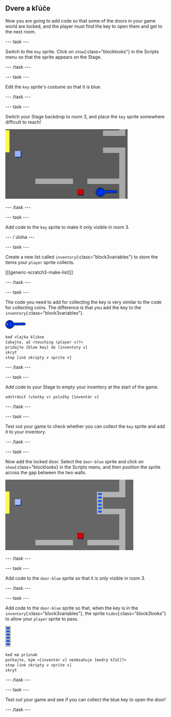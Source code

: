 ## Dvere a kľúče

Now you are going to add code so that some of the doors in your game world are locked, and the player must find the key to open them and get to the next room.

\--- task \---

Switch to the `key` sprite. Click on `show`{:class="blocklooks"} in the Scripts menu so that the sprite appears on the Stage.

\--- /task \---

\--- task \---

Edit the `key` sprite's costume so that it is blue.

\--- /task \---

\--- task \---

Switch your Stage backdrop to room 3, and place the `key` sprite somewhere difficult to reach!

![screenshot](images/world-key.png)

\--- /task \---

\--- task \---

Add code to the `key` sprite to make it only visible in room 3.

\--- / úloha \---

\--- task \---

Create a new list called `inventory`{:class="block3variables"} to store the items your `player` sprite collects.

[[[generic-scratch3-make-list]]]

\--- /task \---

\--- task \---

The code you need to add for collecting the key is very similar to the code for collecting coins. The difference is that you add the key to the `inventory`{:class="block3variables"}.

![key](images/key.png)

```blocks3
keď vlajka klikne
čakajte, až <touching (player v)?>
pridajte [blue key] do [inventory v]
skryť
stop [iné skripty v sprite v]
```

\--- /task \---

\--- task \---

Add code to your Stage to empty your inventory at the start of the game.

```blocks3
odstrániť (všetky v) položky [inventár v]
```

\--- /task \---

\--- task \---

Test out your game to check whether you can collect the `key` sprite and add it to your inventory.

\--- /task \---

\--- task \---

Now add the locked door. Select the `door-blue` sprite and click on `show`{:class="blocklooks} in the Scripts menu, and then position the sprite across the gap between the two walls.

![screenshot](images/world-door.png)

\--- /task \---

\--- task \---

Add code to the `door-blue` sprite so that it is only visible in room 3.

\--- /task \---

\--- task \---

Add code to the `door-blue` sprite so that, when the key is in the `inventory`{:class="block3variables"}, the sprite `hides`{:class="block3looks"} to allow your `player` sprite to pass.

![door](images/door.png)

```blocks3
keď má príznak
počkajte, kým <[inventár v] neobsahuje [modrý kľúč]?>
stop [iné skripty v sprite v]
skryť
```

\--- /task \---

\--- task \---

Test out your game and see if you can collect the blue key to open the door!

\--- /task \---